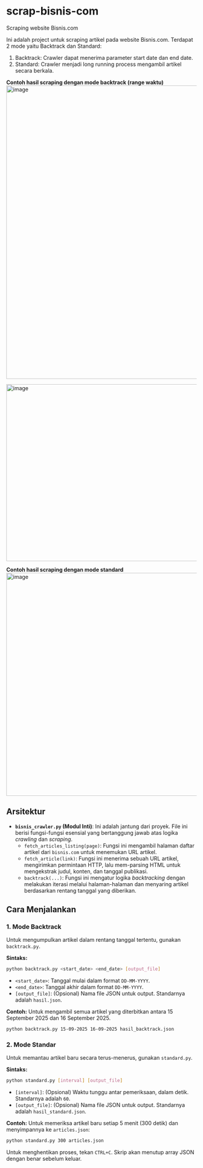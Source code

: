 # scrap-bisnis-com
Scraping website Bisnis.com

Ini adalah project untuk scraping artikel pada website Bisnis.com. Terdapat 2 mode yaitu Backtrack dan Standard:
1. Backtrack: Crawler dapat menerima parameter start date dan end date.
2. Standard: Crawler menjadi long running process mengambil artikel secara berkala.

**Contoh hasil scraping dengan mode backtrack (range waktu)**
<img width="1630" height="776" alt="image" src="https://github.com/user-attachments/assets/bf54a0b7-4c9f-4119-b104-c929dcb787f7" />


<img width="1730" height="468" alt="image" src="https://github.com/user-attachments/assets/7877fd7a-db86-4981-9438-8cdbb86f6e92" />

**Contoh hasil scraping dengan mode standard**
<img width="1444" height="590" alt="image" src="https://github.com/user-attachments/assets/9ec9446a-ca50-4b40-a911-75e11e737d55" />

## Arsitektur
* **`bisnis_crawler.py` (Modul Inti)**: Ini adalah jantung dari proyek. File ini berisi fungsi-fungsi esensial yang bertanggung jawab atas logika *crawling* dan *scraping*.
    * `fetch_articles_listing(page)`: Fungsi ini mengambil halaman daftar artikel dari `bisnis.com` untuk menemukan URL artikel.
    * `fetch_article(link)`: Fungsi ini menerima sebuah URL artikel, mengirimkan permintaan HTTP, lalu mem-parsing HTML untuk mengekstrak judul, konten, dan tanggal publikasi.
    * `backtrack(...)`: Fungsi ini mengatur logika *backtracking* dengan melakukan iterasi melalui halaman-halaman dan menyaring artikel berdasarkan rentang tanggal yang diberikan.
 
## Cara Menjalankan

### 1. Mode Backtrack

Untuk mengumpulkan artikel dalam rentang tanggal tertentu, gunakan `backtrack.py`.

**Sintaks:**
```bash
python backtrack.py <start_date> <end_date> [output_file]
```
* `<start_date>`: Tanggal mulai dalam format `DD-MM-YYYY`.
* `<end_date>`: Tanggal akhir dalam format `DD-MM-YYYY`.
* `[output_file]`: (Opsional) Nama file JSON untuk output. Standarnya adalah `hasil.json`.

**Contoh:**
Untuk mengambil semua artikel yang diterbitkan antara 15 September 2025 dan 16 September 2025.
```bash
python backtrack.py 15-09-2025 16-09-2025 hasil_backtrack.json
```

### 2. Mode Standar

Untuk memantau artikel baru secara terus-menerus, gunakan `standard.py`.

**Sintaks:**
```bash
python standard.py [interval] [output_file]
```
* `[interval]`: (Opsional) Waktu tunggu antar pemeriksaan, dalam detik. Standarnya adalah `60`.
* `[output_file]`: (Opsional) Nama file JSON untuk output. Standarnya adalah `hasil_standard.json`.

**Contoh:**
Untuk memeriksa artikel baru setiap 5 menit (300 detik) dan menyimpannya ke `articles.json`:
```bash
python standard.py 300 articles.json
```
Untuk menghentikan proses, tekan `CTRL+C`. Skrip akan menutup array JSON dengan benar sebelum keluar.



